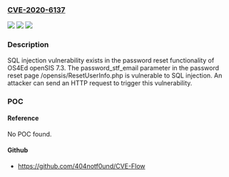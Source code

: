 ### [CVE-2020-6137](https://cve.mitre.org/cgi-bin/cvename.cgi?name=CVE-2020-6137)
![](https://img.shields.io/static/v1?label=Product&message=OS4Ed&color=blue)
![](https://img.shields.io/static/v1?label=Version&message=n%2Fa&color=blue)
![](https://img.shields.io/static/v1?label=Vulnerability&message=SQL%20injection%22&color=brighgreen)

### Description

SQL injection vulnerability exists in the password reset functionality of OS4Ed openSIS 7.3. The password_stf_email parameter in the password reset page /opensis/ResetUserInfo.php is vulnerable to SQL injection. An attacker can send an HTTP request to trigger this vulnerability.

### POC

#### Reference
No POC found.

#### Github
- https://github.com/404notf0und/CVE-Flow

